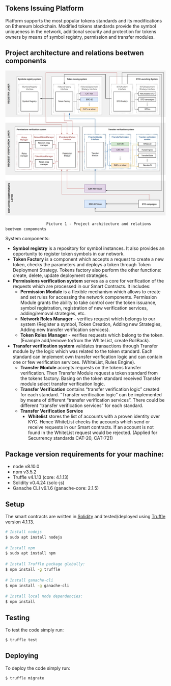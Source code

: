## Tokens Issuing Platform
Platform supports the most popular tokens standards and its modifications on Ethereum blockchain. Modified tokens standards provide the symbol uniqueness in the network, additional security and protection for tokens owners by means of symbol registry, permission and transfer modules.

## Project architecture and relations beetwen components
<img src="docs/images/architecture-and-relations.jpg" width="895">

                      Picture 1 - Project architecture and relations beetwen components

System components:

* **Symbol registry** is a repository for symbol instances. It also provides an opportunity to register token symbols in our network. 
* **Token Factory** is a component which accepts a request to create a new token, checks the parameters and deploys a token through Token Deployment Strategy. Tokens factory also perform the other functions: create, delete, update deployment strategies.
* **Permissions verification system** serves as a core for verification of the requests which are processed in our Smart Contracts. It includes:
  - **Permission Module** is a flexible mechanism which allows to create and set rules for accessing the network components.     Permission Module grants the ability to take control over the token issuance, symbol registration, registration of new       verification services, adding/removal strategies, etc.
  - **Network Roles Manager**  - verifies request which belongs to our system (Register a symbol, Token Creation, Adding new     Strategies, Adding new transfer verification services).
  - **Token Roles Manager** - verifies requests which belong to the token. (Example add/remove to/from the WhiteList, create     RollBack).
* **Transfer verification system** validates transactions through Transfer module by the logic which was related to the token standard. Each standard can implement own transfer verification logic and can contain one or few verification services. (WhiteList, Rules Engine).
  - **Transfer Module** accepts requests on the tokens transfer verification. Then Transfer Module request a token standard       from the tokens factory. Basing on the token standard received Transfer module select transfer verification logic.
  - **Transfer Verification** contains “transfer verification logic” created for each standard.  “Transfer verification           logic” can be implemented by means of different “transfer verification services”. There could be different “transfer         verification services” for each standard.
  - **Transfer Verification Service**
      - **Whitelist** stores the list of accounts with a proven identity over KYC. Hence  WhiteList checks the accounts which         send or receive requests in our Smart contracts. If an account is not found in the WhiteList request would be                 rejected. (Applied for Securrency standards CAT-20, CAT-721)

## Package version requirements for your machine:

- node v8.10.0
- npm v3.5.2
- Truffle v4.1.13 (core: 4.1.13)
- Solidity v0.4.24 (solc-js)
- Ganache CLI v6.1.6 (ganache-core: 2.1.5)

## Setup

The smart contracts are written in [Solidity](https://github.com/ethereum/solidity) and tested/deployed using [Truffle](https://github.com/trufflesuite/truffle) version 4.1.13.

```bash
# Install nodejs
$ sudo apt install nodejs

# Install npm
$ sudo apt install npm

# Install Truffle package globally:
$ npm install -g truffle

# Install ganache-cli
$ npm install -g ganache-cli

# Install local node dependencies:
$ npm install
```

## Testing

To test the code simply run:

```bash
$ truffle test
```

## Deploying

To deploy the code simply run:

```bash
$ truffle migrate
```
